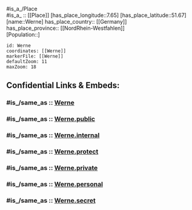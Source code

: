 ﻿---
confidential: public
isDeleted: false
location:
- 51.67
- 7.65
mapmarker: city
mapzoom:
- 7
- 12
SpocWebEntityId: 35553
tags:
- geo/City
type: City
---

#is_a_/Place  
#is_a_ :: [[Place]] 
[has_place_longitude::7.65] 
[has_place_latitude::51.67] 
[name::Werne] 
has_place_country:: [[Germany]]  
has_place_province:: [[NordRhein-Westfahlen]]  
[Population::] 



```leaflet
id: Werne
coordinates: [[Werne]] 
markerFile: [[Werne]] 
defaultZoom: 11 
maxZoom: 18
```


## Confidential Links & Embeds: 

### #is_/same_as :: [Werne](/_Standards/Earth/Continent/Europe/Europe~Central/Germany/Germany~West/Nordrhein-Westfalen/counties~NW/Unna/cities~Unna/Werne.md) 

### #is_/same_as :: [Werne.public](/_public/Earth/Continent/Europe/Europe~Central/Germany/Germany~West/Nordrhein-Westfalen/counties~NW/Unna/cities~Unna/Werne.public.md) 

### #is_/same_as :: [Werne.internal](/_internal/Earth/Continent/Europe/Europe~Central/Germany/Germany~West/Nordrhein-Westfalen/counties~NW/Unna/cities~Unna/Werne.internal.md) 

### #is_/same_as :: [Werne.protect](/_protect/Earth/Continent/Europe/Europe~Central/Germany/Germany~West/Nordrhein-Westfalen/counties~NW/Unna/cities~Unna/Werne.protect.md) 

### #is_/same_as :: [Werne.private](/_private/Earth/Continent/Europe/Europe~Central/Germany/Germany~West/Nordrhein-Westfalen/counties~NW/Unna/cities~Unna/Werne.private.md) 

### #is_/same_as :: [Werne.personal](/_personal/Earth/Continent/Europe/Europe~Central/Germany/Germany~West/Nordrhein-Westfalen/counties~NW/Unna/cities~Unna/Werne.personal.md) 

### #is_/same_as :: [Werne.secret](/_secret/Earth/Continent/Europe/Europe~Central/Germany/Germany~West/Nordrhein-Westfalen/counties~NW/Unna/cities~Unna/Werne.secret.md)


